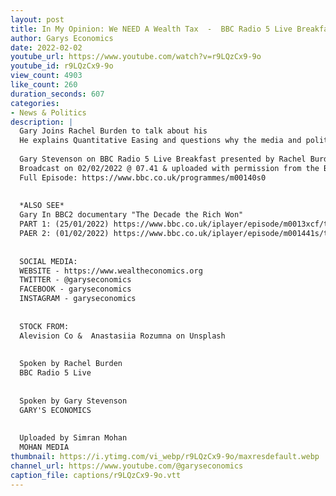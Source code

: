 ```yaml
---
layout: post
title: In My Opinion: We NEED A Wealth Tax  -  BBC Radio 5 Live Breakfast with Rachel Burden
author: Garys Economics
date: 2022-02-02
youtube_url: https://www.youtube.com/watch?v=r9LQzCx9-9o
youtube_id: r9LQzCx9-9o
view_count: 4903
like_count: 260
duration_seconds: 607
categories:
- News & Politics
description: |
  Gary Joins Rachel Burden to talk about his 
  He explains Quantitative Easing and questions why the media and politicians have not considered a wealth tax.  I probably should make it clear that my ideal threshold for a wealth tax would probably be higher than £1million and would be more like closer to £2.5million.
  
  Gary Stevenson on BBC Radio 5 Live Breakfast presented by Rachel Burden & Eleanor Oldroyd
  Broadcast on 02/02/2022 @ 07.41 & uploaded with permission from the BBC
  Full Episode: https://www.bbc.co.uk/programmes/m00140s0
  
  
  *ALSO SEE*
  Gary In BBC2 documentary "The Decade the Rich Won" 
  PART 1: (25/01/2022) https://www.bbc.co.uk/iplayer/episode/m0013xcf/the-decade-the-rich-won-series-1-episode-1
  PAER 2: (01/02/2022) https://www.bbc.co.uk/iplayer/episode/m001441s/the-decade-the-rich-won-series-1-episode-2
  
  
  SOCIAL MEDIA:
  WEBSITE - https://www.wealtheconomics.org
  TWITTER - @garyseconomics
  FACEBOOK - garyseconomics
  INSTAGRAM - garyseconomics
  
  
  STOCK FROM:
  Alevision Co &  Anastasiia Rozumna on Unsplash
  
  
  Spoken by Rachel Burden
  BBC Radio 5 Live
  
  
  Spoken by Gary Stevenson
  GARY'S ECONOMICS
  
  
  Uploaded by Simran Mohan 
  MOHAN MEDIA
thumbnail: https://i.ytimg.com/vi_webp/r9LQzCx9-9o/maxresdefault.webp
channel_url: https://www.youtube.com/@garyseconomics
caption_file: captions/r9LQzCx9-9o.vtt
---
```

